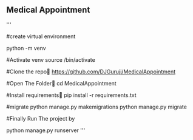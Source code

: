 ## Medical Appointment 
'''

#create virtual environment

python -m venv <venv name>

#Activate venv
source <your venv name>/bin/activate

#Clone the repo👾 https://github.com/DJGuruji/MedicalAppointment 

#Open The Folder📂 cd MedicalAppointment

#Install requirements🎯
pip install -r requirements.txt

#migrate 
python manage.py makemigrations python manage.py migrate

#Finally Run The project by

python manage.py runserver
'''
